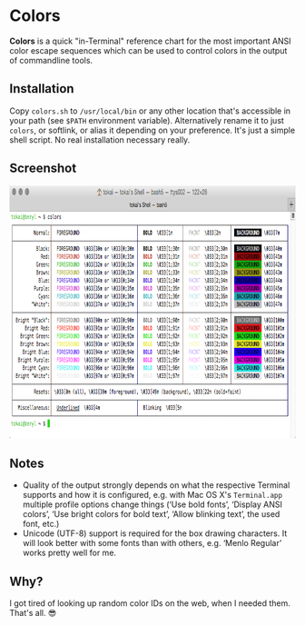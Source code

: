 # Colors

**Colors** is a quick "in-Terminal" reference chart for the most important ANSI color escape sequences which can be used to control colors in the output of commandline tools.

## Installation

Copy `colors.sh` to `/usr/local/bin` or any other location that's accessible in your path (see `$PATH` environment variable). Alternatively rename it to just `colors`, or softlink, or alias it depending on your preference. It's just a simple shell script. No real installation necessary really.

## Screenshot

<img width="879" height="445" src="screenshot.png" alt="Figure 1">

## Notes

* Quality of the output strongly depends on what the respective Terminal supports and how it is configured, e.g. with Mac OS X's `Terminal.app` multiple profile options change things (‘Use bold fonts’, ‘Display ANSI colors’, ‘Use bright colors for bold text’, ‘Allow blinking text’, the used font, etc.)
* Unicode (UTF-8) support is required for the box drawing characters. It will look better with some fonts than with others, e.g. ‘Menlo Regular’ works pretty well for me.

## Why?

I got tired of looking up random color IDs on the web, when I needed them. That's all. 😎
